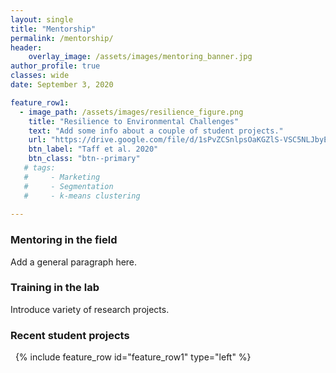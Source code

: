 ```yaml
---
layout: single
title: "Mentorship"
permalink: /mentorship/
header:
    overlay_image: /assets/images/mentoring_banner.jpg
author_profile: true
classes: wide
date: September 3, 2020

feature_row1:
  - image_path: /assets/images/resilience_figure.png
    title: "Resilience to Environmental Challenges"
    text: "Add some info about a couple of student projects."
    url: "https://drive.google.com/file/d/1sPvZCSnlpsOaKGZlS-VSC5NLJbyEMUsP/view"
    btn_label: "Taff et al. 2020"
    btn_class: "btn--primary"
   # tags: 
   #     - Marketing
   #     - Segmentation
   #     - k-means clustering
        
---
```


### Mentoring in the field

Add a general paragraph here.

### Training in the lab

Introduce variety of research projects.

### Recent student projects



&nbsp;
{% include feature_row id="feature_row1" type="left" %}
